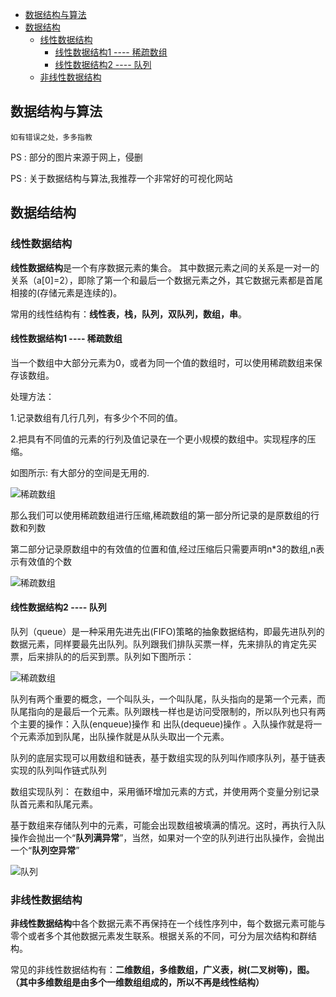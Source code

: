 <!-- TOC -->

   * [数据结构与算法](#数据结构与算法)
   * [数据结构](#数据结构)
      * [线性数据结构](#线性数据结构)
         * [线性数据结构1 ---- 稀疏数组](#线性数据结构1------稀疏数组)
         * [线性数据结构2 ---- 队列](#线性数据结构2------队列)
      * [非线性数据结构](#非线性数据结构)

<!-- /TOC -->

## 数据结构与算法

````text
如有错误之处，多多指教
````

PS : 部分的图片来源于网上，侵删

PS : 关于数据结构与算法,我推荐一个非常好的可视化网站

## 数据结结构

### 线性数据结构


**线性数据结构**是一个有序数据元素的集合。 其中数据元素之间的关系是一对一的关系（a[0]=2），即除了第一个和最后一个数据元素之外，其它数据元素都是首尾相接的(存储元素是连续的)。

常用的线性结构有：**线性表，栈，队列，双队列，数组，串**。

#### 线性数据结构1 ---- 稀疏数组
当一个数组中大部分元素为0，或者为同一个值的数组时，可以使用稀疏数组来保存该数组。

处理方法：

1.记录数组有几行几列，有多少个不同的值。

2.把具有不同值的元素的行列及值记录在一个更小规模的数组中。实现程序的压缩。

如图所示: 有大部分的空间是无用的.

![稀疏数组](../img/datastructure_algorithm/稀疏数组.png)

那么我们可以使用稀疏数组进行压缩,稀疏数组的第一部分所记录的是原数组的行数和列数

第二部分记录原数组中的有效值的位置和值,经过压缩后只需要声明n*3的数组,n表示有效值的个数

![稀疏数组](../img/datastructure_algorithm/稀疏数组2.png)

#### 线性数据结构2 ---- 队列

队列（queue）是一种采用先进先出(FIFO)策略的抽象数据结构，即最先进队列的数据元素，同样要最先出队列。队列跟我们排队买票一样，先来排队的肯定先买票，后来排队的的后买到票。队列如下图所示：

![稀疏数组](../img/datastructure_algorithm/队列)

队列有两个重要的概念，一个叫队头，一个叫队尾，队头指向的是第一个元素，而队尾指向的是最后一个元素。队列跟栈一样也是访问受限制的，所以队列也只有两个主要的操作：入队(enqueue)操作 和 出队(dequeue)操作 。入队操作就是将一个元素添加到队尾，出队操作就是从队头取出一个元素。

队列的底层实现可以用数组和链表，基于数组实现的队列叫作顺序队列，基于链表实现的队列叫作链式队列

数组实现队列：
在数组中，采用循环增加元素的方式，并使用两个变量分别记录队首元素和队尾元素。

基于数组来存储队列中的元素，可能会出现数组被填满的情况。这时，再执行入队操作会抛出一个“**队列满异常**”，当然，如果对一个空的队列进行出队操作，会抛出一个“**队列空异常**”

![队列](../img/datastructure_algorithm/数组实现队列.png)



### 非线性数据结构
**非线性数据结构**中各个数据元素不再保持在一个线性序列中，每个数据元素可能与零个或者多个其他数据元素发生联系。根据关系的不同，可分为层次结构和群结构。

常见的非线性数据结构有：**二维数组，多维数组，广义表，树(二叉树等)，图。（其中多维数组是由多个一维数组组成的，所以不再是线性结构）**

